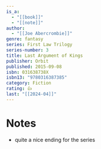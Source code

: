 ```yaml
---
is_a:
  - "[[book]]"
  - "[[note]]"
author:
  - "[[Joe Abercrombie]]"
genre: fantasy
series: First Law Trilogy
series-number: 3
title: Last Argument of Kings
publisher: Orbit
published: 2015-09-08
isbn: 031638738X
isbn13: "9780316387385"
category: Fiction
rating: 👍
last: "[[2024-04]]"
---
```

# Notes
- quite a nice ending for the series
